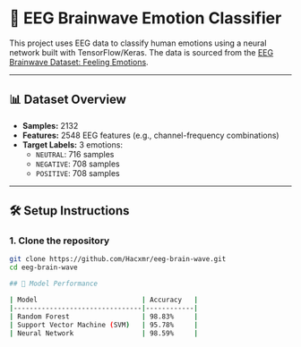 # 🧠 EEG Brainwave Emotion Classifier

This project uses EEG data to classify human emotions using a neural network built with TensorFlow/Keras. The data is sourced from the [EEG Brainwave Dataset: Feeling Emotions](https://www.kaggle.com/datasets/birdy654/eeg-brainwave-dataset-feeling-emotions).

---

## 📊 Dataset Overview

- **Samples:** 2132
- **Features:** 2548 EEG features (e.g., channel-frequency combinations)
- **Target Labels:** 3 emotions:
  - `NEUTRAL`: 716 samples
  - `NEGATIVE`: 708 samples
  - `POSITIVE`: 708 samples

---

## 🛠️ Setup Instructions

### 1. Clone the repository

```bash
git clone https://github.com/Hacxmr/eeg-brain-wave.git
cd eeg-brain-wave

## 🚀 Model Performance

| Model                          | Accuracy   |
|--------------------------------|------------|
| Random Forest                  | 98.83%     |
| Support Vector Machine (SVM)   | 95.78%     |
| Neural Network                 | 98.59%     |

